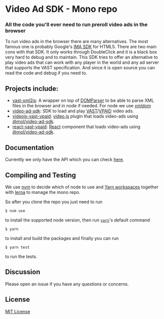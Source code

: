 # Video Ad SDK - Mono repo
### All the code you'll ever need to run preroll video ads in the browser

To run video ads in the browser there are many alternatives. The most famous one is probably Google's [IMA SDK](https://developers.google.com/interactive-media-ads/docs/sdks/html5/) for HTML5. There are two main cons with that SDK. It only works through DoubleClick and it is a black box very hard to debug and to maintain. This SDK tries to offer an alternative to play video ads that can work with any player in the world and any ad server that supports the VAST specification. And since it is open source you can read the code and debug if you need to.

## Projects include:
* [vast-xml2js](https://github.com/MailOnline/mol-video-ad-sdk/tree/next-release/packages/vast-xml2js): A wrapper on top of [DOMParser](https://developer.mozilla.org/en-US/docs/Web/API/DOMParser) to be able to parse XML files in the browser and in node if needed. For node we use [xmldom](https://www.npmjs.com/package/xmldom)
* [video-ad-sdk](https://github.com/MailOnline/mol-video-ad-sdk/tree/next-release/packages/video-ad-sdk): SDK to load and play [VAST](https://www.iab.com/guidelines/digital-video-ad-serving-template-vast-4-0/)/[VPAID](https://www.iab.com/guidelines/digital-video-player-ad-interface-definitions-vpaid-compliance/) video ads.
* [videojs-vast-vpaid](https://github.com/MailOnline/mol-video-ad-sdk/tree/next-release/packages/videojs-vast-vpaid): [video.js](https://videojs.com/) plugin that loads video-ads using [@mol/video-ad-sdk](ps://github.com/MailOnline/mol-video-ad-sdk/tree/next-release/packages/video-ad-sdk).
* [react-vast-vpaid](https://github.com/MailOnline/mol-video-ad-sdk/tree/next-release/packages/react-vast-vpaid): [React](https://reactjs.org/) component that loads video-ads using [@mol/video-ad-sdk](ps://github.com/MailOnline/mol-video-ad-sdk/tree/next-release/packages/video-ad-sdk).

## Documentation
Currently we only have the API which you can check [here]().

## Compiling and Testing
We use [nvm](https://github.com/creationix/nvm) to decide which of node to use and [Yarn workspaces](https://yarnpkg.com/lang/en/docs/workspaces/) together with [lerna](https://github.com/lerna/lerna) to manage the mono repo.

So after you clone the repo you just need to run
```
$ nvm use
```
to install the supported node version, then run [`yarn`](https://yarnpkg.com/lang/en/docs/cli/#toc-default-command)'s default command
```
$ yarn
```
to install and build the packages and finally you can run
```
$ yarn test
```
to run the tests.

## Discussion

Please open an issue if you have any questions or concerns.

## License
[MIT License](https://opensource.org/licenses/MIT)